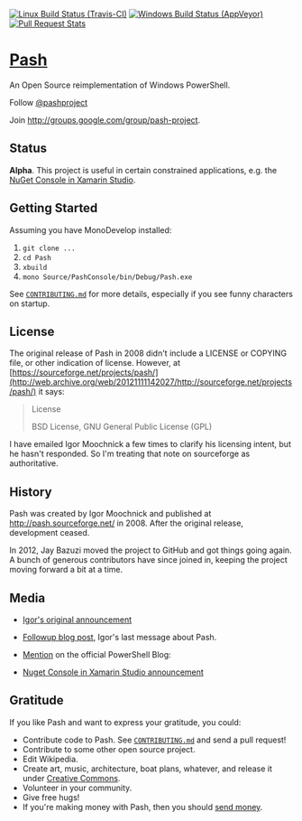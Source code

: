 [![Linux Build Status (Travis-CI)](https://secure.travis-ci.org/Pash-Project/Pash.png?branch=master )](http://travis-ci.org/Pash-Project/Pash)
[![Windows Build Status (AppVeyor)](https://ci.appveyor.com/api/projects/status/w6027t7hoqblsvow/branch/master)](https://ci.appveyor.com/project/JayBazuzi/pash/branch/master)
[![Pull Request Stats](http://issuestats.com/github/Pash-Project/Pash/badge/pr)](http://issuestats.com/github/Pash-Project/Pash)

[Pash](https://github.com/Pash-Project/Pash/)
====

An Open Source reimplementation of Windows PowerShell.  

Follow [@pashproject](http://twitter.com/pashproject)

Join http://groups.google.com/group/pash-project.

Status
------

**Alpha**. This project is useful in certain constrained applications, e.g. the [NuGet Console in Xamarin Studio](http://lastexitcode.com/blog/2014/06/22/NuGetPowerShellConsoleForXamarinStudio/).

Getting Started
---------------

<!-- Keep this in synch with CONTRIBUTING.md -->

Assuming you have MonoDevelop installed:

1. `git clone ...`
2. `cd Pash`
3. `xbuild`
4. `mono Source/PashConsole/bin/Debug/Pash.exe`

See [`CONTRIBUTING.md`](CONTRIBUTING.md) for more details, especially if you see funny characters on startup.

License
-------

The original release of Pash in 2008 didn't include a LICENSE or COPYING file, or other indication of license. However, at [https://sourceforge.net/projects/pash/](http://web.archive.org/web/20121111142027/http://sourceforge.net/projects/pash/) it says:

> License
>
> BSD License, GNU General Public License (GPL)

I have emailed Igor Moochnick a few times to clarify his licensing intent, but he hasn't responded. So I'm treating that note on sourceforge as authoritative.


History
-------

Pash was created by Igor Moochnick and published at http://pash.sourceforge.net/ in 2008. After the original release, development ceased.

In 2012, Jay Bazuzi moved the project to GitHub and got things going again. A bunch of generous contributors have since joined in, keeping the project moving forward a bit at a time.

Media
-----

- [Igor's original announcement](http://igorshare.wordpress.com/2008/04/06/pash-cross-platform-powershell-is-out-in-the-wild-announcement/)

- [Followup blog post](http://igorshare.wordpress.com/2008/04/08/more-on-pash-mono-and-codecamp-9/), Igor's last message about Pash.

- [Mention](http://blogs.msdn.com/b/powershell/archive/2008/04/08/powershell-on-linux-solaris-mac-etc.aspx) on the official PowerShell Blog: 

- [Nuget Console in Xamarin Studio announcement](http://lastexitcode.com/blog/2014/06/22/NuGetPowerShellConsoleForXamarinStudio/)

Gratitude
---------

If you like Pash and want to express your gratitude, you could:

- Contribute code to Pash. See [`CONTRIBUTING.md`](https://github.com/Pash-Project/Pash/blob/master/CONTRIBUTING.md) and send a pull request!
- Contribute to some other open source project.
- Edit Wikipedia.
- Create art, music, architecture, boat plans, whatever, and release it under [Creative Commons](http://creativecommons.org/licenses/by-sa/2.5/).
- Volunteer in your community.
- Give free hugs!
- If you're making money with Pash, then you should [send money](https://www.gittip.com/PashProject/).
